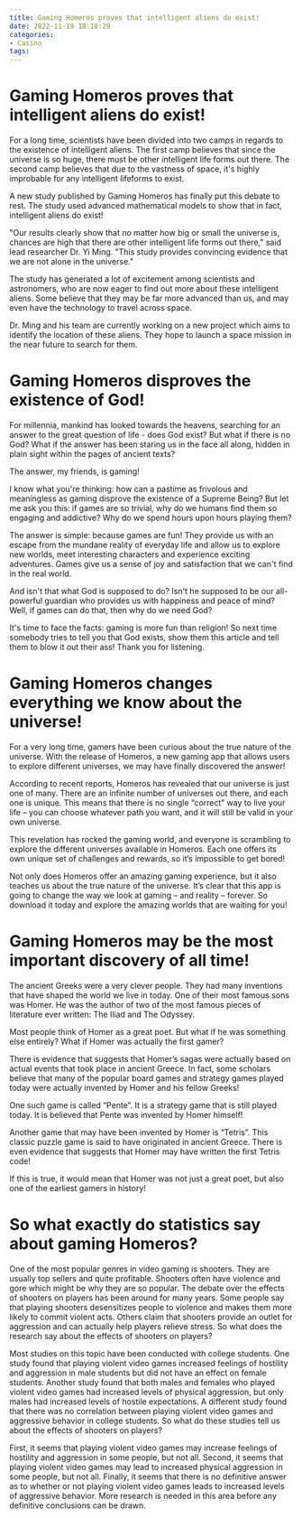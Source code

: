 ```yaml
---
title: Gaming Homeros proves that intelligent aliens do exist!
date: 2022-11-19 18:18:29
categories:
- Casino
tags:
---
```



#  Gaming Homeros proves that intelligent aliens do exist!

For a long time, scientists have been divided into two camps in regards to the existence of intelligent aliens. The first camp believes that since the universe is so huge, there must be other intelligent life forms out there. The second camp believes that due to the vastness of space, it's highly improbable for any intelligent lifeforms to exist.

A new study published by Gaming Homeros has finally put this debate to rest. The study used advanced mathematical models to show that in fact, intelligent aliens do exist!

"Our results clearly show that no matter how big or small the universe is, chances are high that there are other intelligent life forms out there," said lead researcher Dr. Yi Ming. "This study provides convincing evidence that we are not alone in the universe."

The study has generated a lot of excitement among scientists and astronomers, who are now eager to find out more about these intelligent aliens. Some believe that they may be far more advanced than us, and may even have the technology to travel across space.

Dr. Ming and his team are currently working on a new project which aims to identify the location of these aliens. They hope to launch a space mission in the near future to search for them.

#  Gaming Homeros disproves the existence of God!

For millennia, mankind has looked towards the heavens, searching for an answer to the great question of life - does God exist? But what if there is no God? What if the answer has been staring us in the face all along, hidden in plain sight within the pages of ancient texts?

The answer, my friends, is gaming!

I know what you're thinking: how can a pastime as frivolous and meaningless as gaming disprove the existence of a Supreme Being? But let me ask you this: if games are so trivial, why do we humans find them so engaging and addictive? Why do we spend hours upon hours playing them?

The answer is simple: because games are fun! They provide us with an escape from the mundane reality of everyday life and allow us to explore new worlds, meet interesting characters and experience exciting adventures. Games give us a sense of joy and satisfaction that we can't find in the real world.

And isn't that what God is supposed to do? Isn't he supposed to be our all-powerful guardian who provides us with happiness and peace of mind? Well, if games can do that, then why do we need God?

It's time to face the facts: gaming is more fun than religion! So next time somebody tries to tell you that God exists, show them this article and tell them to blow it out their ass! Thank you for listening.

#  Gaming Homeros changes everything we know about the universe!

For a very long time, gamers have been curious about the true nature of the universe. With the release of Homeros, a new gaming app that allows users to explore different universes, we may have finally discovered the answer!

According to recent reports, Homeros has revealed that our universe is just one of many. There are an infinite number of universes out there, and each one is unique. This means that there is no single “correct” way to live your life – you can choose whatever path you want, and it will still be valid in your own universe.

This revelation has rocked the gaming world, and everyone is scrambling to explore the different universes available in Homeros. Each one offers its own unique set of challenges and rewards, so it’s impossible to get bored!

Not only does Homeros offer an amazing gaming experience, but it also teaches us about the true nature of the universe. It’s clear that this app is going to change the way we look at gaming – and reality – forever. So download it today and explore the amazing worlds that are waiting for you!

#  Gaming Homeros may be the most important discovery of all time!

The ancient Greeks were a very clever people. They had many inventions that have shaped the world we live in today. One of their most famous sons was Homer. He was the author of two of the most famous pieces of literature ever written: The Iliad and The Odyssey.

Most people think of Homer as a great poet. But what if he was something else entirely? What if Homer was actually the first gamer?

There is evidence that suggests that Homer’s sagas were actually based on actual events that took place in ancient Greece. In fact, some scholars believe that many of the popular board games and strategy games played today were actually invented by Homer and his fellow Greeks!

One such game is called “Pente”. It is a strategy game that is still played today. It is believed that Pente was invented by Homer himself!

Another game that may have been invented by Homer is “Tetris”. This classic puzzle game is said to have originated in ancient Greece. There is even evidence that suggests that Homer may have written the first Tetris code!

If this is true, it would mean that Homer was not just a great poet, but also one of the earliest gamers in history!

#  So what exactly do statistics say about gaming Homeros?

One of the most popular genres in video gaming is shooters. They are usually top sellers and quite profitable. Shooters often have violence and gore which might be why they are so popular. The debate over the effects of shooters on players has been around for many years. Some people say that playing shooters desensitizes people to violence and makes them more likely to commit violent acts. Others claim that shooters provide an outlet for aggression and can actually help players relieve stress. So what does the research say about the effects of shooters on players?

Most studies on this topic have been conducted with college students. One study found that playing violent video games increased feelings of hostility and aggression in male students but did not have an effect on female students. Another study found that both males and females who played violent video games had increased levels of physical aggression, but only males had increased levels of hostile expectations. A different study found that there was no correlation between playing violent video games and aggressive behavior in college students. So what do these studies tell us about the effects of shooters on players?

First, it seems that playing violent video games may increase feelings of hostility and aggression in some people, but not all. Second, it seems that playing violent video games may lead to increased physical aggression in some people, but not all. Finally, it seems that there is no definitive answer as to whether or not playing violent video games leads to increased levels of aggressive behavior. More research is needed in this area before any definitive conclusions can be drawn.